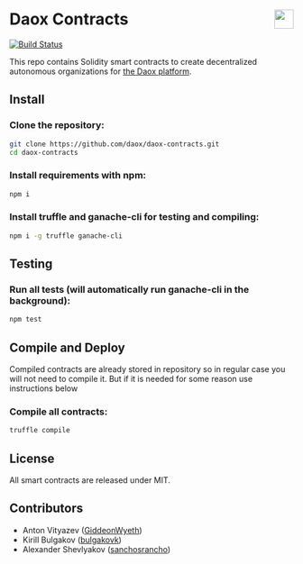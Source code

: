 # Daox Contracts <img align="right" src="https://raw.githubusercontent.com/daox/daox-contracts/840ebd10400d1d81b6b324116f009d2154e07b07/assets/daox-logo_github%402x.png" height="34px" />

[![Build Status](https://travis-ci.org/daox/daox-contracts.svg?branch=master)](https://travis-ci.org/daox/daox-contracts)

This repo contains Solidity smart contracts to create decentralized autonomous organizations for [the Daox platform](https://platform.daox.org).

Install
-------

### Clone the repository:

```bash
git clone https://github.com/daox/daox-contracts.git
cd daox-contracts
```

### Install requirements with npm:

```bash
npm i
```

### Install truffle and ganache-cli for testing and compiling:

```bash
npm i -g truffle ganache-cli
```

Testing
-------------------
### Run all tests (will automatically run ganache-cli in the background):

```bash
npm test
```

Compile and Deploy
------------------
Compiled contracts are already stored in repository so in regular case you will not need to compile it. 
But if it is needed for some reason use instructions below

### Compile all contracts:

```bash
truffle compile
```

License
-------
All smart contracts are released under MIT.

Contributors
------------
- Anton Vityazev ([GiddeonWyeth](https://github.com/GiddeonWyeth))
- Kirill Bulgakov ([bulgakovk](https://github.com/bulgakovk))
- Alexander Shevlyakov ([sanchosrancho](https://github.com/sanchosrancho))
